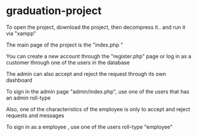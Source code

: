 # graduation-project
To open the project, download the project, then decompress it.. and run it via "xampp"

The main page of the project is the "index.php "

You can create a new account through the "register.php" page or log in as a customer through one of the users in the database

The admin can also accept and reject the request through its own dashboard

To sign in the admin page "admin/index.php", use one of the users that has an admin roll-type 

Also, one of the characteristics of the employee is only to accept and reject requests and messages

To sign in as a employee  , use one of the users roll-type "employee"

